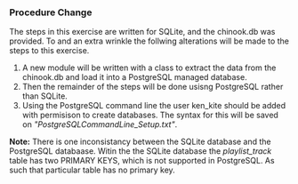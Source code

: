 ### Procedure Change

The steps in this exercise are written for SQLite, and the chinook.db was provided.  To and an extra wrinkle the follwing alterations will be made to the steps to this exercise.
1.  A new module will be written with a class to extract the data from the chinook.db and load it into a PostgreSQL managed database.
1.  Then the remainder of the steps will be done usisng PostgreSQL rather than SQLite.
1.  Using the PostgreSQL command line the user ken_kite should be added with permisison to create databases.  The syntax for this will be saved on *"PostgreSQLCommandLine_Setup.txt"*.

__Note:__ There is one inconsistancy between the SQLite database and the PostgreSQL databaase.  Witin the the SQLite database the *playlist_track* table has two PRIMARY KEYS, which is not supported in PostgreSQL.  As such that particular table has no primary key.

